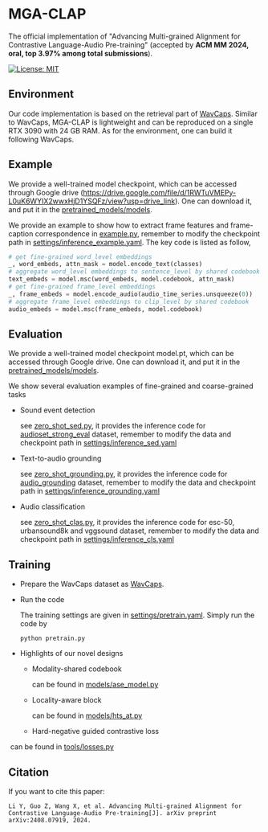 # MGA-CLAP

The official implementation of "Advancing Multi-grained Alignment for Contrastive Language-Audio Pre-training" (accepted by **ACM MM 2024, oral, top 3.97% among total submissions**). 

[![License: MIT](https://img.shields.io/badge/License-MIT-yellow.svg)](https://opensource.org/licenses/MIT)



## Environment

Our code implementation is based on the retrieval part of [WavCaps](https://github.com/XinhaoMei/WavCaps/tree/master). Similar to WavCaps, MGA-CLAP is lightweight and can be reproduced on a single RTX 3090 with 24 GB RAM. As for the environment, one can build it following WavCaps. 



## Example

We provide a well-trained model checkpoint, which can be accessed through Google drive (https://drive.google.com/file/d/1RWTuVMEPy-L0uK6WYIX2wwxHjD1YSQFz/view?usp=drive_link).  One can download it, and put it in the <u>pretrained_models/models</u>.

We provide an example to show how to extract frame features and frame-caption correspondence in <u>example.py</u>, remember to modify the checkpoint path in <u>settings/inference_example.yaml</u>. The key code is listed as follow,

```python
# get fine-grained word_level embeddings
_, word_embeds, attn_mask = model.encode_text(classes) 
# aggregate word_level embeddings to sentence_level by shared codebook
text_embeds = model.msc(word_embeds, model.codebook, attn_mask) 
# get fine-grained frame_level embeddings
_, frame_embeds = model.encode_audio(audio_time_series.unsqueeze(0)) 
# aggregate frame_level embeddings to clip_level by shared codebook
audio_embeds = model.msc(frame_embeds, model.codebook) 
```



## Evaluation

We provide a well-trained model checkpoint model.pt, which can be accessed through Google drive.  One can download it, and put it in the <u>pretrained_models/models</u>.

We show several evaluation examples of fine-grained and coarse-grained tasks

- Sound event detection

  see <u>zero_shot_sed.py</u>, it provides the inference code for [audioset_strong_eval](https://research.google.com/audioset/download_strong.html) dataset, remember to modify the data and checkpoint path in <u>settings/inference_sed.yaml</u>

- Text-to-audio grounding

  see <u>zero_shot_grounding.py</u>, it provides the inference code for [audio_grounding](https://github.com/wsntxxn/TextToAudioGrounding) dataset, remember to modify the data and checkpoint path in <u>settings/inference_grounding.yaml</u>

- Audio classification

  see <u>zero_shot_clas.py</u>, it provides the inference code for esc-50, urbansound8k and vggsound dataset, remember to modify the data and checkpoint path in <u>settings/inference_cls.yaml</u>



## Training

- Prepare the WavCaps dataset as [WavCaps](https://github.com/XinhaoMei/WavCaps/tree/master). 

- Run the code

  The training settings are given in <u>settings/pretrain.yaml</u>. Simply run the code by

  ```
  python pretrain.py
  ```

- Highlights of our novel designs

  - Modality-shared codebook
  
    can be found in <u>models/ase_model.py</u>
  
  - Locality-aware block
  
    can be found in <u>models/hts_at.py</u>
  
  - Hard-negative guided contrastive loss

​	      can be found in <u>tools/losses.py</u>




## Citation

If you want to cite this paper:

```
Li Y, Guo Z, Wang X, et al. Advancing Multi-grained Alignment for Contrastive Language-Audio Pre-training[J]. arXiv preprint arXiv:2408.07919, 2024.
```
